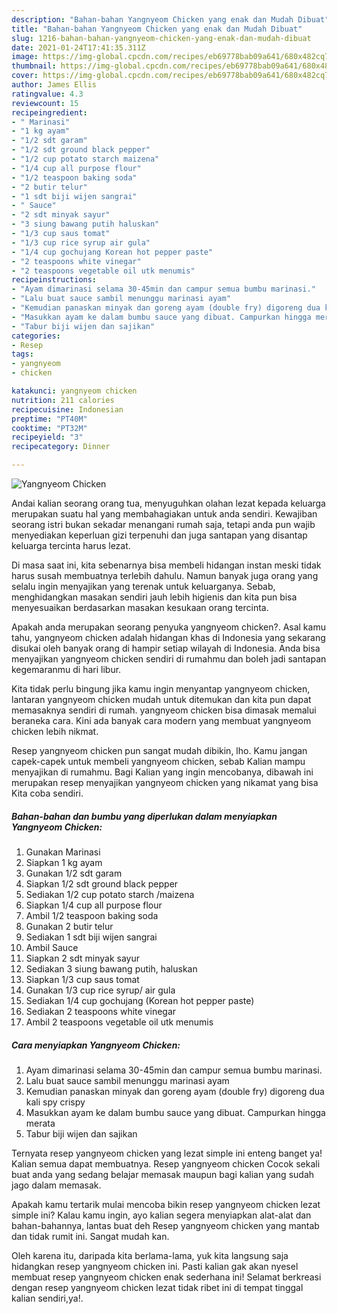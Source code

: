 ```yaml
---
description: "Bahan-bahan Yangnyeom Chicken yang enak dan Mudah Dibuat"
title: "Bahan-bahan Yangnyeom Chicken yang enak dan Mudah Dibuat"
slug: 1216-bahan-bahan-yangnyeom-chicken-yang-enak-dan-mudah-dibuat
date: 2021-01-24T17:41:35.311Z
image: https://img-global.cpcdn.com/recipes/eb69778bab09a641/680x482cq70/yangnyeom-chicken-foto-resep-utama.jpg
thumbnail: https://img-global.cpcdn.com/recipes/eb69778bab09a641/680x482cq70/yangnyeom-chicken-foto-resep-utama.jpg
cover: https://img-global.cpcdn.com/recipes/eb69778bab09a641/680x482cq70/yangnyeom-chicken-foto-resep-utama.jpg
author: James Ellis
ratingvalue: 4.3
reviewcount: 15
recipeingredient:
- " Marinasi"
- "1 kg ayam"
- "1/2 sdt garam"
- "1/2 sdt ground black pepper"
- "1/2 cup potato starch maizena"
- "1/4 cup all purpose flour"
- "1/2 teaspoon baking soda"
- "2 butir telur"
- "1 sdt biji wijen sangrai"
- " Sauce"
- "2 sdt minyak sayur"
- "3 siung bawang putih haluskan"
- "1/3 cup saus tomat"
- "1/3 cup rice syrup air gula"
- "1/4 cup gochujang Korean hot pepper paste"
- "2 teaspoons white vinegar"
- "2 teaspoons vegetable oil utk menumis"
recipeinstructions:
- "Ayam dimarinasi selama 30-45min dan campur semua bumbu marinasi."
- "Lalu buat sauce sambil menunggu marinasi ayam"
- "Kemudian panaskan minyak dan goreng ayam (double fry) digoreng dua kali spy crispy"
- "Masukkan ayam ke dalam bumbu sauce yang dibuat. Campurkan hingga merata"
- "Tabur biji wijen dan sajikan"
categories:
- Resep
tags:
- yangnyeom
- chicken

katakunci: yangnyeom chicken 
nutrition: 211 calories
recipecuisine: Indonesian
preptime: "PT40M"
cooktime: "PT32M"
recipeyield: "3"
recipecategory: Dinner

---
```



![Yangnyeom Chicken](https://img-global.cpcdn.com/recipes/eb69778bab09a641/680x482cq70/yangnyeom-chicken-foto-resep-utama.jpg)

Andai kalian seorang orang tua, menyuguhkan olahan lezat kepada keluarga merupakan suatu hal yang membahagiakan untuk anda sendiri. Kewajiban seorang istri bukan sekadar menangani rumah saja, tetapi anda pun wajib menyediakan keperluan gizi terpenuhi dan juga santapan yang disantap keluarga tercinta harus lezat.

Di masa  saat ini, kita sebenarnya bisa membeli hidangan instan meski tidak harus susah membuatnya terlebih dahulu. Namun banyak juga orang yang selalu ingin menyajikan yang terenak untuk keluarganya. Sebab, menghidangkan masakan sendiri jauh lebih higienis dan kita pun bisa menyesuaikan berdasarkan masakan kesukaan orang tercinta. 



Apakah anda merupakan seorang penyuka yangnyeom chicken?. Asal kamu tahu, yangnyeom chicken adalah hidangan khas di Indonesia yang sekarang disukai oleh banyak orang di hampir setiap wilayah di Indonesia. Anda bisa menyajikan yangnyeom chicken sendiri di rumahmu dan boleh jadi santapan kegemaranmu di hari libur.

Kita tidak perlu bingung jika kamu ingin menyantap yangnyeom chicken, lantaran yangnyeom chicken mudah untuk ditemukan dan kita pun dapat memasaknya sendiri di rumah. yangnyeom chicken bisa dimasak memalui beraneka cara. Kini ada banyak cara modern yang membuat yangnyeom chicken lebih nikmat.

Resep yangnyeom chicken pun sangat mudah dibikin, lho. Kamu jangan capek-capek untuk membeli yangnyeom chicken, sebab Kalian mampu menyajikan di rumahmu. Bagi Kalian yang ingin mencobanya, dibawah ini merupakan resep menyajikan yangnyeom chicken yang nikamat yang bisa Kita coba sendiri.

<!--inarticleads1-->

##### Bahan-bahan dan bumbu yang diperlukan dalam menyiapkan Yangnyeom Chicken:

1. Gunakan  Marinasi
1. Siapkan 1 kg ayam
1. Gunakan 1/2 sdt garam
1. Siapkan 1/2 sdt ground black pepper
1. Sediakan 1/2 cup potato starch /maizena
1. Siapkan 1/4 cup all purpose flour
1. Ambil 1/2 teaspoon baking soda
1. Gunakan 2 butir telur
1. Sediakan 1 sdt biji wijen sangrai
1. Ambil  Sauce
1. Siapkan 2 sdt minyak sayur
1. Sediakan 3 siung bawang putih, haluskan
1. Siapkan 1/3 cup saus tomat
1. Gunakan 1/3 cup rice syrup/ air gula
1. Sediakan 1/4 cup gochujang (Korean hot pepper paste)
1. Sediakan 2 teaspoons white vinegar
1. Ambil 2 teaspoons vegetable oil utk menumis




<!--inarticleads2-->

##### Cara menyiapkan Yangnyeom Chicken:

1. Ayam dimarinasi selama 30-45min dan campur semua bumbu marinasi.
1. Lalu buat sauce sambil menunggu marinasi ayam
1. Kemudian panaskan minyak dan goreng ayam (double fry) digoreng dua kali spy crispy
1. Masukkan ayam ke dalam bumbu sauce yang dibuat. Campurkan hingga merata
1. Tabur biji wijen dan sajikan




Ternyata resep yangnyeom chicken yang lezat simple ini enteng banget ya! Kalian semua dapat membuatnya. Resep yangnyeom chicken Cocok sekali buat anda yang sedang belajar memasak maupun bagi kalian yang sudah jago dalam memasak.

Apakah kamu tertarik mulai mencoba bikin resep yangnyeom chicken lezat simple ini? Kalau kamu ingin, ayo kalian segera menyiapkan alat-alat dan bahan-bahannya, lantas buat deh Resep yangnyeom chicken yang mantab dan tidak rumit ini. Sangat mudah kan. 

Oleh karena itu, daripada kita berlama-lama, yuk kita langsung saja hidangkan resep yangnyeom chicken ini. Pasti kalian gak akan nyesel membuat resep yangnyeom chicken enak sederhana ini! Selamat berkreasi dengan resep yangnyeom chicken lezat tidak ribet ini di tempat tinggal kalian sendiri,ya!.

